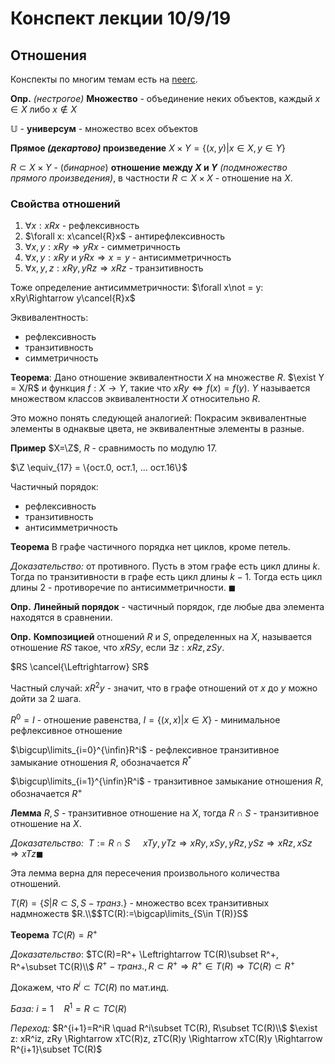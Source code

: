 # Конспект лекции 10/9/19

## Отношения

Конспекты по многим темам есть на [neerc](neerc.ifmo.ru).

**Опр.** *(нестрогое)* **Множество** - объединение неких объектов, каждый $x\in X$ либо $x\notin X$

$\mathbb{U}$ - **универсум** - множество всех объектов

**Прямое *(декартово)* произведение** $X\times Y = \{(x,y)| x\in X, y\in Y\}$

$R\subset X\times Y$ - (*бинарное*) **отношение между $X$ и $Y$** *(подмножество прямого произведения)*, в частности $R\subset X\times X$ - отношение на $X$.

### Свойства отношений

1. $\forall x: xRx$ - рефлексивность
2. $\forall x: x\cancel{R}x$ - антирефлексивность
3. $\forall x,y: xRy \Rightarrow yRx$ - симметричность
4. $\forall x,y: xRy \text{ и } yRx \Rightarrow x=y$ - антисимметричность
5. $\forall x,y,z: xRy, yRz \Rightarrow xRz$ - транзитивность

Тоже определение антисимметричности: $\forall x\not = y: xRy\Rightarrow y\cancel{R}x$

Эквивалентность:
- рефлексивность
- транзитивность
- симметричность

**Теорема**: Дано отношение эквивалентности $X$ на множестве $R$. $\exist Y = X/R$ и функция $f:X\to Y$, такие что $xRy \Leftrightarrow f(x)=f(y)$. $Y$ называется множеством классов эквивалентности $X$ относительно $R$.

Это можно понять следующей аналогией: Покрасим эквивалентные элементы в однаквые цвета, не эквивалентные элементы в разные.

**Пример** $X=\Z$, $R$ - сравнимость по модулю 17.

$\Z \equiv_{17} = \{ост.0, ост.1, ... ост.16\}$

Частичный порядок:
- рефлексивность
- транзитивность
- антисимметричность

**Теорема** В графе частичного порядка нет циклов, кроме петель.

*Доказательство:* от противного. Пусть в этом графе есть цикл длины $k$. Тогда по транзитивности в графе есть цикл длины $k-1$. Тогда есть цикл длины $2$ - противоречие по антисимметричности. $\blacksquare$

**Опр.** **Линейный порядок** - частичный порядок, где любые два элемента находятся в сравнении.

**Опр.** **Композицией** отношений $R$ и $S$, определенных на $X$, называется отношение $RS$ такое, что $xRSy$, если $\exists z: xRz, zSy$.

$RS \cancel{\Leftrightarrow} SR$

Частный случай: $xR^2y$ - значит, что в графе отношений от $x$ до $y$ можно дойти за 2 шага.

$R^0=I$ - отношение равенства, $I=\{(x,x) | x\in X\}$ - минимальное рефлексивное отношение

$\bigcup\limits_{i=0}^{\infin}R^i$ - рефлексивное транзитивное замыкание отношения $R$, обозначается $R^*$

$\bigcup\limits_{i=1}^{\infin}R^i$ - транзитивное замыкание отношения $R$, обозначается $R^+$

**Лемма** $R, S$ - транзитивное отношение на $X$, тогда $R\cap S$ - транзитивное отношение на $X$.

*Доказательство:* $\ T:=R\cap S \quad$ $xTy,yTz \Rightarrow xRy,xSy,yRz,ySz \Rightarrow xRz, xSz \Rightarrow xTz \blacksquare$

Эта лемма верна для пересечения произвольного количества отношений.

$T(R)=\{S | R\subset S, S-транз.\}$ - множество всех транзитивных надмножеств $R.\\$$TC(R):=\bigcap\limits_{S\in T(R)}S$

**Теорема** $TC(R)=R^+$

*Доказательство*: $TC(R)=R^+ \Leftrightarrow TC(R)\subset R^+, R^+\subset TC(R)\\$
$R^+ - транз., R\subset R^+ \Rightarrow R^+\in T(R) \Rightarrow TC(R)\subset R^+$

Докажем, что $R^i\subset TC(R)$ по мат.инд.

*База:* $i=1 \quad R^1=R\subset TC(R)$

*Переход:* $R^{i+1}=R^iR \quad R^i\subset TC(R), R\subset TC(R)\\$
$\exist z: xR^iz, zRy \Rightarrow xTC(R)z, zTC(R)y \Rightarrow xTC(R)y \Rightarrow R^{i+1}\subset TC(R)$